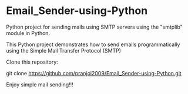 # Email_Sender-using-Python
Python project for sending mails using SMTP servers using the "smtplib" module in Python.

This Python project demonstrates how to send emails programmatically using the Simple Mail Transfer Protocol (SMTP)


Clone this repository:

git clone https://github.com/pranjol2009/Email_Sender-using-Python.git


Enjoy simple mail sending!!!
